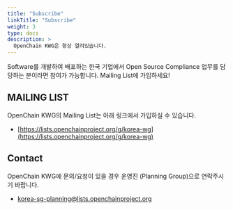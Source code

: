 ```yaml
---
title: "Subscribe"
linkTitle: "Subscribe"
weight: 3
type: docs
description: >
  OpenChain KWG은 항상 열려있습니다. 
---
```




Software를 개발하여 배포하는 한국 기업에서 Open Source Compliance 업무를 담당하는 분이라면 참여가 가능합니다. Mailing List에 가입하세요!

## MAILING LIST

OpenChain KWG의 Mailing List는 아래 링크에서 가입하실 수 있습니다. 

* [https://lists.openchainproject.org/g/korea-wg](https://lists.openchainproject.org/g/korea-wg)


## Contact

OpenChain KWG에 문의/요청이 있을 경우 운영진 (Planning Group)으로 연락주시기 바랍니다. 

* korea-sg-planning@lists.openchainproject.org

